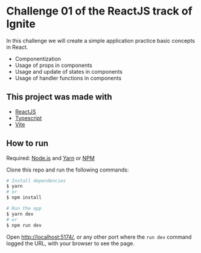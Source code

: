 # Challenge 01 of the ReactJS track of Ignite

In this challenge we will create a simple application practice basic concepts in React.

- Componentization
- Usage of props in components
- Usage and update of states in components
- Usage of handler functions in components

## This project was made with

- [ReactJS](https://reactjs.org/)
- [Typescript](https://www.typescriptlang.org/)
- [Vite](https://vitejs.dev/)

## How to run

Required: [Node.js](https://nodejs.org/en/) and [Yarn](https://yarnpkg.com/) or [NPM](https://www.npmjs.com/)

Clone this repo and run the following commands:

```bash
# Install dependencies
$ yarn
# or
$ npm install

# Run the app
$ yarn dev
# or
$ npm run dev
```

Open [http://localhost:5174/](http://localhost:5174/), or any other port where the `run dev` command logged the URL, with your browser to see the page.
